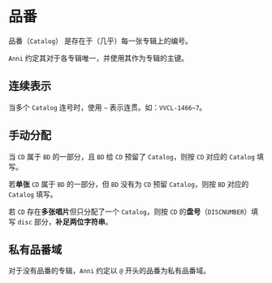 # 品番

品番（`Catalog`） 是存在于（几乎）每一张专辑上的编号。

`Anni` 约定其对于各专辑唯一，并使用其作为专辑的主键。

## 连续表示

当多个 `Catalog` 连号时，使用 `~` 表示连贯。如：`VVCL-1466~7`。

## 手动分配

当 `CD` 属于 `BD` 的一部分，且 `BD` 给 `CD` 预留了 `Catalog`，则按 `CD` 对应的 `Catalog` 填写。

若**单张** `CD` 属于 `BD` 的一部分，但 `BD` 没有为 `CD` 预留 `Catalog`，则按 `BD` 对应的 `Catalog` 填写。

若 `CD` 存在**多张唱片**但只分配了一个 `Catalog`，则按 `CD` 的**盘号**（`DISCNUMBER`）填写 `disc` 部分，**补足两位字符串**。

## 私有品番域

对于没有品番的专辑，`Anni` 约定以 `@` 开头的品番为私有品番域。
